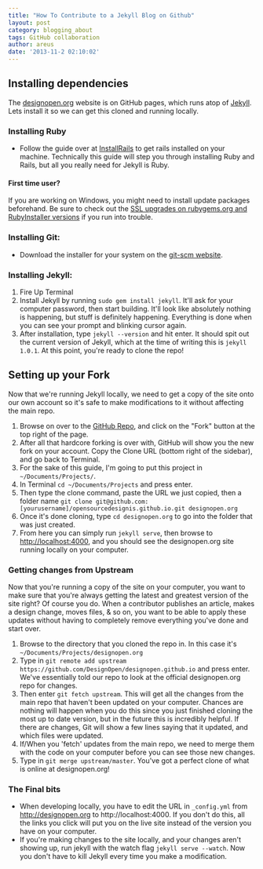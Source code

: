 ```yaml
---
title: "How To Contribute to a Jekyll Blog on Github"
layout: post
category: blogging_about
tags: GitHub collaboration
author: areus
date: '2013-11-2 02:10:02'
---
```

## Installing dependencies
The [designopen.org](http://designopen.org) website is on GitHub pages, which runs atop of [Jekyll](http://jekyllrb.com). Lets install it so we can get this cloned and running locally.

### Installing Ruby
- Follow the guide over at [InstallRails](http://installrails.com/) to get rails installed on your machine.  Technically this guide will step you through installing Ruby and Rails, but all you really need for Jekyll is Ruby.

#### First time user?
  If you are working on Windows, you might need to install update packages beforehand. Be sure to check out the [SSL upgrades on rubygems.org and RubyInstaller versions](https://gist.github.com/luislavena/f064211759ee0f806c88#installing-using-update-packages-new) if you run into trouble.

### Installing Git:
- Download the installer for your system on the [git-scm website](http://git-scm.com/downloads).

### Installing Jekyll:

1. Fire Up Terminal
2. Install Jekyll by running `sudo gem install jekyll`. It'll ask for your computer password, then start building. It'll look like absolutely nothing is happening, but stuff is definitely happening. Everything is done when you can see your prompt and blinking cursor again.
3. After installation, type `jekyll --version` and hit enter. It should spit out the current version of Jekyll, which at the time of writing this is `jekyll 1.0.1`. At this point, you're ready to clone the repo!

## Setting up your Fork
Now that we're running Jekyll locally, we need to get a copy of the site onto our own account so it's safe to make modifications to it without affecting the main repo.

1. Browse on over to the [GitHub Repo](https://github.com/DesignOpen/designopen.github.io), and click on the "Fork" button at the top right of the page.
2. After all that hardcore forking is over with, GitHub will show you the new fork on your account. Copy the Clone URL (bottom right of the sidebar), and go back to Terminal.
3. For the sake of this guide, I'm going to put this project in `~/Documents/Projects/`.
4. In Terminal `cd ~/Documents/Projects` and press enter.
5. Then type the clone command, paste the URL we just copied, then a folder name `git clone git@github.com:[yourusername]/opensourcedesignis.github.io.git designopen.org`
6. Once it's done cloning, type `cd designopen.org` to go into the folder that was just created.
7. From here you can simply run `jekyll serve`, then browse to [http://localhost:4000](http://localhost:4000), and you should see the designopen.org site running locally on your computer.

### Getting changes from Upstream
Now that you're running a copy of the site on your computer, you want to make sure that you're always getting the latest and greatest version of the site right? Of course you do. When a contributor publishes an article, makes a design change, moves files, & so on, you want to be able to apply these updates without having to completely remove everything you've done and start over.

1. Browse to the directory that you cloned the repo in. In this case it's `~/Documents/Projects/designopen.org`
2. Type in `git remote add upstream https://github.com/DesignOpen/designopen.github.io` and press enter. We've essentially told our repo to look at the official designopen.org repo for changes.
3. Then enter `git fetch upstream`. This will get all the changes from the main repo that haven't been updated on your computer. Chances are nothing will happen when you do this since you just finished cloning the most up to date version, but in the future this is incredibly helpful. If there are changes, Git will show a few lines saying that it updated, and which files were updated.
4. If/When you 'fetch' updates from the main repo, we need to merge them with the code on your computer before you can see those new changes.
5. Type in `git merge upstream/master`. You've got a perfect clone of what is online at designopen.org!

### The Final bits
- When developing locally, you have to edit the URL in `_config.yml` from http://designopen.org to http://localhost:4000. If you don't do this, all the links you click will put you on the live site instead of the version you have on your computer.
- If you're making changes to the site locally, and your changes aren't showing up, run jekyll with the watch flag `jekyll serve --watch`. Now you don't have to kill Jekyll every time you make a modification.
